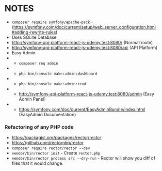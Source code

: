 # NOTES

- `composer require symfony/apache-pack` - (https://symfony.com/doc/current/setup/web_server_configuration.html#adding-rewrite-rules)
- Uses SQLite Database
- http://symfony-api-platform-react-js-udemy.test:8080/ (Normal route)
- http://symfony-api-platform-react-js-udemy.test:8080/api (API Platform)
- Easy Admin
- - `composer req admin`
- - `php bin/console make:admin:dashboard`
- - `php bin/console make:admin:crud`
- - http://symfony-api-platform-react-js-udemy.test:8080/admin (Easy Admin Panel)
- - https://symfony.com/doc/current/EasyAdminBundle/index.html (EasyAdmin Documentation)

### Refactoring of any PHP code

- https://packagist.org/packages/rector/rector
- https://github.com/rectorphp/rector
- `composer require rector/rector --dev`
- `vendor/bin/rector init` - Create `rector.php`
- `vendor/bin/rector process src --dry-run` - Rector will show you diff of files that it would change.